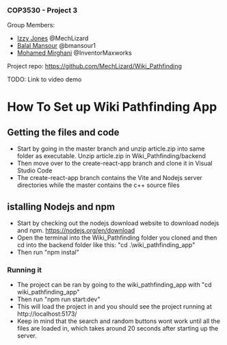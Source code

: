 ### COP3530 - Project 3

Group Members:
- [Izzy Jones](https://github.com/MechLizard) @MechLizard
- [Balal Mansour](https://github.com/bmansour1) @bmansour1
- [Mohamed Mirghani](https://github.com/InventorMaxworks) @InventorMaxworks

Project repo: https://github.com/MechLizard/Wiki_Pathfinding

TODO: Link to video demo

# How To Set up Wiki Pathfinding App

## Getting the files and code
- Start by going in the master branch and unzip article.zip into same folder as executable. Unzip article.zip in Wiki_Pathfinding/backend 
- Then move over to the create-react-app branch and clone it in Visual Studio Code
- The create-react-app branch contains the Vite and Nodejs server directories while the master contains the c++ source files

## istalling Nodejs and npm
- Start by checking out the nodejs download website to download nodejs and npm. https://nodejs.org/en/download
- Open the terminal into the Wiki_Pathfinding folder you cloned and then cd into the backend folder like this: "cd .\wiki_pathfinding_app\"
- Then run "npm instal"

### Running it
- The project can be ran by going to the wiki_pathfinding_app with "cd wiki_pathfinding_app"
- Then run "npm run start:dev"
- This will load the project in and you should see the project running at http://localhost:5173/
- Keep in mind that the search and random buttons wont work until all the files are loaded in, which takes around 20 seconds after starting up the server.


